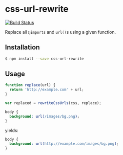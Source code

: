 css-url-rewrite
===============

[![Build Status](https://travis-ci.org/tamaspap/css-replace-urls.svg?branch=master)](https://travis-ci.org/tamaspap/css-replace-urls)

Replace all `@imports` and `url()`s using a given function.

## Installation

```bash
$ npm install --save css-url-rewrite
```

## Usage

```js
function replace(url) {
  return 'http://example.com' + url;
}

var replaced = rewriteCssUrls(css, replace);
```

```css
body {
  background: url(/images/bg.png);
}
```

yields:

```css
body {
  background: url(http://example.com/images/bg.png);
}
```
